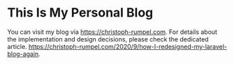# This Is My Personal Blog

You can visit my blog via https://christoph-rumpel.com.
For details about the implementation and design decisions, please check the dedicated article. https://christoph-rumpel.com/2020/9/how-I-redesigned-my-laravel-blog-again.
